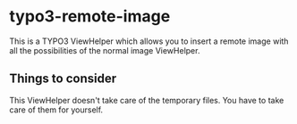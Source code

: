 typo3-remote-image
==================

This is a TYPO3 ViewHelper which allows you to insert a remote image with all the possibilities of the normal image ViewHelper.

Things to consider
-----------------

This ViewHelper doesn't take care of the temporary files. You have to take care of them for yourself.

